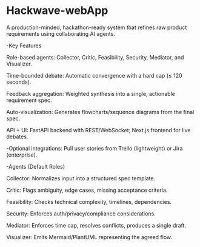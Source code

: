 # Hackwave-webApp
A production-minded, hackathon-ready system that refines raw product requirements using collaborating AI agents.

-Key Features

Role-based agents: Collector, Critic, Feasibility, Security, Mediator, and Visualizer.

Time-bounded debate: Automatic convergence with a hard cap (≤ 120 seconds).

Feedback aggregation: Weighted synthesis into a single, actionable requirement spec.

Auto-visualization: Generates flowcharts/sequence diagrams from the final spec.

API + UI: FastAPI backend with REST/WebSocket; Next.js frontend for live debates.

-Optional integrations: Pull user stories from Trello (lightweight) or Jira (enterprise).

-Agents (Default Roles)

Collector: Normalizes input into a structured spec template.

Critic: Flags ambiguity, edge cases, missing acceptance criteria.

Feasibility: Checks technical complexity, timelines, dependencies.

Security: Enforces auth/privacy/compliance considerations.

Mediator: Enforces time cap, resolves conflicts, produces a single draft.

Visualizer: Emits Mermaid/PlantUML representing the agreed flow.
